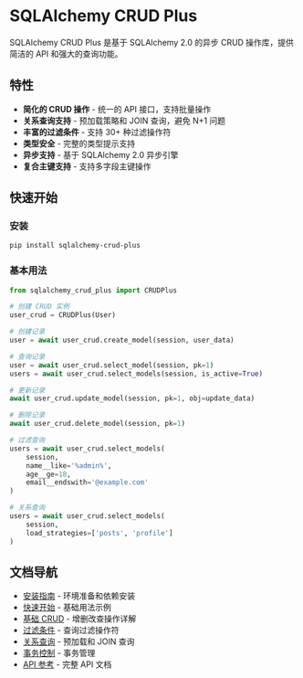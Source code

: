 # SQLAlchemy CRUD Plus

SQLAlchemy CRUD Plus 是基于 SQLAlchemy 2.0 的异步 CRUD 操作库，提供简洁的 API 和强大的查询功能。

## 特性

- **简化的 CRUD 操作** - 统一的 API 接口，支持批量操作
- **关系查询支持** - 预加载策略和 JOIN 查询，避免 N+1 问题
- **丰富的过滤条件** - 支持 30+ 种过滤操作符
- **类型安全** - 完整的类型提示支持
- **异步支持** - 基于 SQLAlchemy 2.0 异步引擎
- **复合主键支持** - 支持多字段主键操作

## 快速开始

### 安装

```bash
pip install sqlalchemy-crud-plus
```

### 基本用法

```python
from sqlalchemy_crud_plus import CRUDPlus

# 创建 CRUD 实例
user_crud = CRUDPlus(User)

# 创建记录
user = await user_crud.create_model(session, user_data)

# 查询记录
user = await user_crud.select_model(session, pk=1)
users = await user_crud.select_models(session, is_active=True)

# 更新记录
await user_crud.update_model(session, pk=1, obj=update_data)

# 删除记录
await user_crud.delete_model(session, pk=1)

# 过滤查询
users = await user_crud.select_models(
    session,
    name__like='%admin%',
    age__ge=18,
    email__endswith='@example.com'
)

# 关系查询
users = await user_crud.select_models(
    session,
    load_strategies=['posts', 'profile']
)
```

## 文档导航

- [安装指南](installing.md) - 环境准备和依赖安装
- [快速开始](getting-started/quick-start.md) - 基础用法示例
- [基础 CRUD](usage/crud.md) - 增删改查操作详解
- [过滤条件](advanced/filter.md) - 查询过滤操作符
- [关系查询](relationships/overview.md) - 预加载和 JOIN 查询
- [事务控制](advanced/transaction.md) - 事务管理
- [API 参考](api/crud-plus.md) - 完整 API 文档


